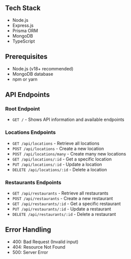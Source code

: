 ## Tech Stack

- Node.js
- Express.js
- Prisma ORM
- MongoDB
- TypeScript

## Prerequisites

- Node.js (v18+ recommended)
- MongoDB database
- npm or yarn

## API Endpoints

### Root Endpoint

- `GET /` - Shows API information and available endpoints

### Locations Endpoints

- `GET /api/locations` - Retrieve all locations
- `POST /api/locations` - Create a new location
- `POST /api/locations/many` - Create many new locations
- `GET /api/locations/:id` - Get a specific location
- `PUT /api/locations/:id` - Update a location
- `DELETE /api/locations/:id` - Delete a location

### Restaurants Endpoints

- `GET /api/restaurants` - Retrieve all restaurants
- `POST /api/restaurants` - Create a new restaurant
- `GET /api/restaurants/:id` - Get a specific restaurant
- `PUT /api/restaurants/:id` - Update a restaurant
- `DELETE /api/restaurants/:id` - Delete a restaurant

## Error Handling

- 400: Bad Request (Invalid input)
- 404: Resource Not Found
- 500: Server Error
